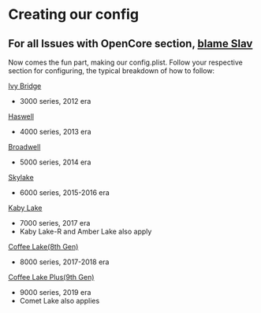 # Creating our config

## For all Issues with OpenCore section, [blame Slav](https://github.com/khronokernel)

Now comes the fun part, making our config.plist. Follow your respective section for configuring, the typical breakdown of how to follow:

[Ivy Bridge](/config.plist/ivy-bridge.md)
* 3000 series, 2012 era

[Haswell](/config.plist/haswell.md)
* 4000 series, 2013 era

[Broadwell](/config.plist/broadwell.md)
* 5000 series, 2014 era

[Skylake](/config.plist/skylake.md)
* 6000 series, 2015-2016 era

[Kaby Lake](/config.plist/kaby-lake.md)
* 7000 series, 2017 era
* Kaby Lake-R and Amber Lake also apply

[Coffee Lake(8th Gen)](/config.plist/coffee-lake-8th-gen.md)
* 8000 series, 2017-2018 era

[Coffee Lake Plus(9th Gen)](/config.plist/coffee-lake-9th-gen.md)
* 9000 series, 2019 era
* Comet Lake also applies
